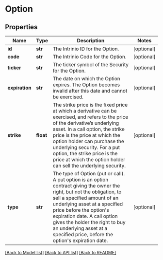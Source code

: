 # Option

## Properties
Name | Type | Description | Notes
------------ | ------------- | ------------- | -------------
**id** | **str** | The Intrinio ID for the Option. | [optional] 
**code** | **str** | The Intrinio Code for the Option. | [optional] 
**ticker** | **str** | The ticker symbol of the Security for the Option. | [optional] 
**expiration** | **str** | The date on which the Option expires. The Option becomes invalid after this date and cannot be exercised. | [optional] 
**strike** | **float** | The strike price is the fixed price at which a derivative can be exercised, and refers to the price of the derivative’s underlying asset.  In a call option, the strike price is the price at which the option holder can purchase the underlying security.  For a put option, the strike price is the price at which the option holder can sell the underlying security. | [optional] 
**type** | **str** | The type of Option (put or call). A put option is an option contract giving the owner the right, but not the obligation, to sell a specified amount of an underlying asset at a specified price before the option&#39;s expiration date. A call option gives the holder the right to buy an underlying asset at a specified price, before the option&#39;s expiration date. | [optional] 

[[Back to Model list]](../README.md#documentation-for-models) [[Back to API list]](../README.md#documentation-for-api-endpoints) [[Back to README]](../README.md)


